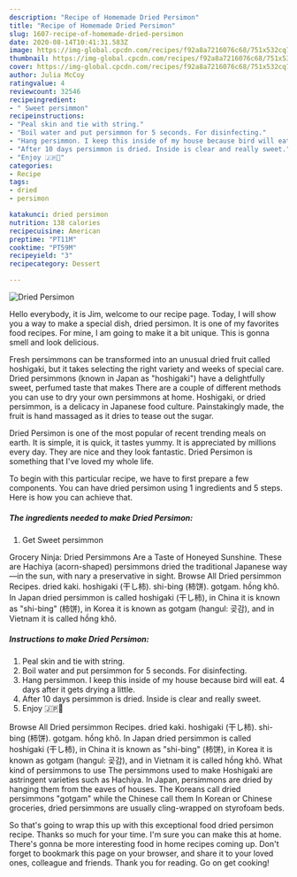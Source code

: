 ```yaml
---
description: "Recipe of Homemade Dried Persimon"
title: "Recipe of Homemade Dried Persimon"
slug: 1607-recipe-of-homemade-dried-persimon
date: 2020-08-14T10:41:31.583Z
image: https://img-global.cpcdn.com/recipes/f92a8a7216076c68/751x532cq70/dried-persimon-recipe-main-photo.jpg
thumbnail: https://img-global.cpcdn.com/recipes/f92a8a7216076c68/751x532cq70/dried-persimon-recipe-main-photo.jpg
cover: https://img-global.cpcdn.com/recipes/f92a8a7216076c68/751x532cq70/dried-persimon-recipe-main-photo.jpg
author: Julia McCoy
ratingvalue: 4
reviewcount: 32546
recipeingredient:
- " Sweet persimmon"
recipeinstructions:
- "Peal skin and tie with string."
- "Boil water and put persimmon for 5 seconds. For disinfecting."
- "Hang persimmon. I keep this inside of my house because bird will eat. 4 days after it gets drying a little."
- "After 10 days persimmon is dried. Inside is clear and really sweet."
- "Enjoy 🇯🇵🥰"
categories:
- Recipe
tags:
- dried
- persimon

katakunci: dried persimon 
nutrition: 138 calories
recipecuisine: American
preptime: "PT11M"
cooktime: "PT59M"
recipeyield: "3"
recipecategory: Dessert

---
```



![Dried Persimon](https://img-global.cpcdn.com/recipes/f92a8a7216076c68/751x532cq70/dried-persimon-recipe-main-photo.jpg)

Hello everybody, it is Jim, welcome to our recipe page. Today, I will show you a way to make a special dish, dried persimon. It is one of my favorites food recipes. For mine, I am going to make it a bit unique. This is gonna smell and look delicious.

Fresh persimmons can be transformed into an unusual dried fruit called hoshigaki, but it takes selecting the right variety and weeks of special care. Dried persimmons (known in Japan as &#34;hoshigaki&#34;) have a delightfully sweet, perfumed taste that makes There are a couple of different methods you can use to dry your own persimmons at home. Hoshigaki, or dried persimmon, is a delicacy in Japanese food culture. Painstakingly made, the fruit is hand massaged as it dries to tease out the sugar.

Dried Persimon is one of the most popular of recent trending meals on earth. It is simple, it is quick, it tastes yummy. It is appreciated by millions every day. They are nice and they look fantastic. Dried Persimon is something that I've loved my whole life.


To begin with this particular recipe, we have to first prepare a few components. You can have dried persimon using 1 ingredients and 5 steps. Here is how you can achieve that.

<!--inarticleads1-->

##### The ingredients needed to make Dried Persimon:

1. Get  Sweet persimmon


Grocery Ninja: Dried Persimmons Are a Taste of Honeyed Sunshine. These are Hachiya (acorn-shaped) persimmons dried the traditional Japanese way—in the sun, with nary a preservative in sight. Browse All Dried persimmon Recipes. dried kaki. hoshigaki (干し柿). shi-bing (柿饼). gotgam. hồng khô. In Japan dried persimmon is called hoshigaki (干し柿), in China it is known as &#34;shi-bing&#34; (柿饼), in Korea it is known as gotgam (hangul: 곶감), and in Vietnam it is called hồng khô. 

<!--inarticleads2-->

##### Instructions to make Dried Persimon:

1. Peal skin and tie with string.
1. Boil water and put persimmon for 5 seconds. For disinfecting.
1. Hang persimmon. I keep this inside of my house because bird will eat. 4 days after it gets drying a little.
1. After 10 days persimmon is dried. Inside is clear and really sweet.
1. Enjoy 🇯🇵🥰


Browse All Dried persimmon Recipes. dried kaki. hoshigaki (干し柿). shi-bing (柿饼). gotgam. hồng khô. In Japan dried persimmon is called hoshigaki (干し柿), in China it is known as &#34;shi-bing&#34; (柿饼), in Korea it is known as gotgam (hangul: 곶감), and in Vietnam it is called hồng khô. What kind of persimmons to use The persimmons used to make Hoshigaki are astringent varieties such as Hachiya. In Japan, persimmons are dried by hanging them from the eaves of houses. The Koreans call dried persimmons &#34;gotgam&#34; while the Chinese call them In Korean or Chinese groceries, dried persimmons are usually cling-wrapped on styrofoam beds. 

So that's going to wrap this up with this exceptional food dried persimon recipe. Thanks so much for your time. I'm sure you can make this at home. There's gonna be more interesting food in home recipes coming up. Don't forget to bookmark this page on your browser, and share it to your loved ones, colleague and friends. Thank you for reading. Go on get cooking!
